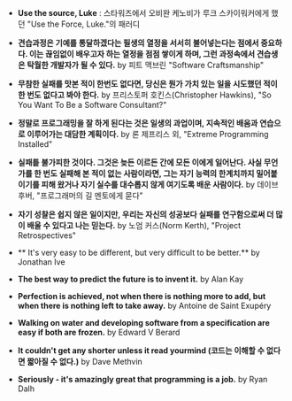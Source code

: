 - **Use the source, Luke** : 스타워즈에서 오비완 케노비가 루크 스카이워커에게 했던 "Use the Force, Luke."의 패러디

- **견습과정은 기예를 통달하겠다는 필생의 열정을 서서히 불어넣는다는 점에서 중요하다. 이는 끊임없이 배우고자 하는 열정을 점점 쌓이게 하며, 그런 과정속에서 견습생은 탁월한 개발자가 될 수 있다.** by 피트 맥브린 "Software Craftsmanship"

- **무참한 실패를 맛본 적이 한번도 없다면, 당신은 뭔가 가치 있는 일을 시도했던 적이 한 번도 없다고 봐야 한다.** by 프리스토퍼 호킨스(Christopher Hawkins), "So You Want To Be a Software Consultant?"

- **정말로 프로그래밍을 잘 하게 된다는 것은 일생의 과업이며, 지속적인 배움과 연습으로 이루어가는 대담한 계획이다.** by 론 제프리스 외, "Extreme Programming Installed"

- **실패틑 불가피한 것이다. 그것은 늦든 이르든 간에 모든 이에게 일어난다. 사실 무언가를 한 번도 실패해 본 적이 없는 사람이라면, 그는 자기 능력의 한계치까지 밀어붙이기를 피해 왔거나 자기 실수를 대수롭지 않게 여기도록 배운 사람이다.** by 데이브 후버, "프로그래머의 길 멘토에게 묻다"

- **자기 성찰은 쉽지 않은 일이지만, 우리는 자신의 성공보다 실패를 연구함으로써 더 많이 배울 수 있다고 나는 믿는다.** by 노엄 커스(Norm Kerth), "Project Retrospectives"

- ** It's very easy to be different, but very difficult to be better.** by Jonathan Ive

- **The best way to predict the future is to invent it.** by Alan Kay 

- **Perfection is achieved, not when there is nothing more to add, but when there is nothing left to take away.** by Antoine de Saint Exupéry

- **Walking on water and developing software from a specification are easy if both are frozen.** by Edward V Berard

- **It couldn't get any shorter unless it read yourmind (코드는 이해할 수 없다면 짧아질 수 없다.)** by Dave Methvin

- **Seriously - it's amazingly great that programming is a job.** by Ryan Dalh